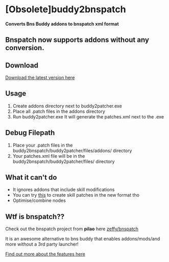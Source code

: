 # [Obsolete]buddy2bnspatch
#### Converts Bns Buddy addons to bnspatch xml format

## Bnspatch now supports addons without any conversion. 

## Download
[Download the latest version here](https://github.com/leanleon93/buddy2bnspatch/releases/latest)

## Usage 
1. Create addons directory next to buddy2patcher.exe
2. Place all .patch files in the addons directory
3. Run buddy2patcher.exe
It will generate the patches.xml next to the .exe

## Debug Filepath
1. Place your .patch files in the buddy2bnspatch/buddy2patcher/files/addons/ directory
2. Your patches.xml file will be in the buddy2bnspatch/buddy2patcher/files/ directory

## What it can't do
- It ignores addons that include skill modifications
- You can try [this](https://bnsskillrebinderpublic.leanleon93.now.sh/) to create skill patches in the new format tho
- Optimise/combine nodes

## Wtf is bnspatch??
Check out the bnspatch project from **pilao** here [zeffy/bnspatch](https://github.com/zeffy/bnspatch)

It is an awesome alternative to bns buddy that enables addons/mods/and more without a 3rd party launcher!

[Find out more about the features here](https://github.com/zeffy/bnspatch/projects)
